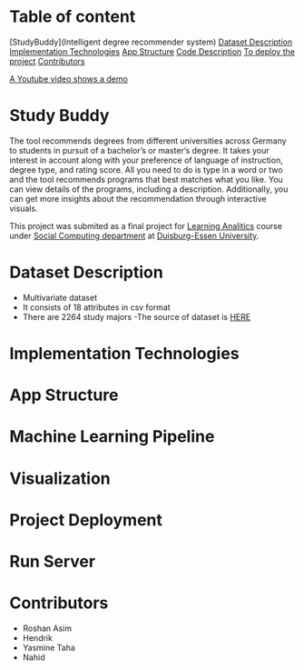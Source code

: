 # Table of content
[StudyBuddy](Intelligent degree recommender system)
[Dataset Description]()
[Implementation Technologies]()
[App Structure]()
[Code Description]()
[To deploy the project]()
[Contributors]()

[A Youtube video shows a demo]()
# Study Buddy
The tool recommends degrees from different universities across Germany to students in pursuit of a bachelor’s or master’s degree. It takes your interest in account along with your preference of language of instruction, degree type, and rating score. All you need to do is type in a word or two and the tool recommends programs that best matches what you like. You can view details of the programs, including a description. Additionally, you can get more insights about the recommendation through interactive visuals.

This project was submited as a final project for  [Learning Analitics](https://www.uni-due.de/soco/teaching/overview.php) course under [Social Computing department](https://www.uni-due.de/soco/) at [Duisburg-Essen University](https://www.uni-due.de).
# Dataset Description
- Multivariate dataset
- It consists of 18 attributes in csv format
- There are 2264 study majors
-The source of dataset is [HERE](https://studycheck.de)
# Implementation Technologies
# App Structure
# Machine Learning Pipeline
# Visualization
# Project Deployment
# Run Server
# Contributors
- Roshan Asim
- Hendrik
- Yasmine Taha
- Nahid


